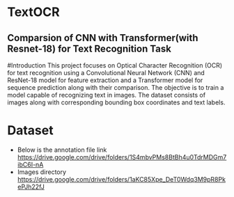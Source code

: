 # TextOCR
## Comparsion of CNN with Transformer(with Resnet-18) for Text Recognition Task 
#Introduction
This project focuses on Optical Character Recognition (OCR) for text recognition using a Convolutional Neural Network (CNN) and ResNet-18 model for feature extraction and a Transformer model for sequence prediction along with their comparison. The objective is to train a model capable of recognizing text in images. The dataset consists of images along with corresponding bounding box coordinates and text labels.


# Dataset 
- Below is the annotation file link
https://drive.google.com/drive/folders/1S4mbvPMs8BtBh4u0TdrMDGm7ibC6I-nA
- Images directory 
https://drive.google.com/drive/folders/1aKC85Xpe_DeT0Wdq3M9pR8PkePJh22fJ
